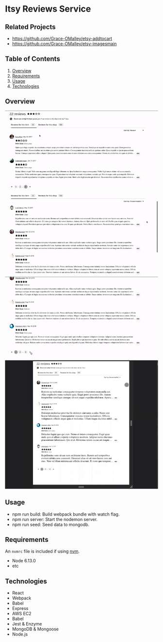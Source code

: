 # Itsy Reviews Service

## Related Projects

  - https://github.com/Grace-OMalley/etsy-addtocart
  - https://github.com/Grace-OMalley/etsy-imagesmain

## Table of Contents

1. [Overview](#Overview)
1. [Requirements](#Requirements)
1. [Usage](#Usage)
1. [Technologies](#technologies)

## Overview

<!-- <img src="top.png" width="700"> -->
<!-- <img src="sole-review.png" width="700"> -->
<img src="sort.gif" width="700">
<img src="scroll.gif" width="700">
<img src="page-turn.gif" width="700">
<img src="mobile.gif" width="700">

## Usage

- npm run build: Build webpack bundle with watch flag.
- npm run server: Start the nodemon server.
- npm run seed: Seed data to mongodb.

## Requirements

An `nvmrc` file is included if using [nvm](https://github.com/creationix/nvm).

- Node 6.13.0
- etc

## Technologies

- React 
- Webpack
- Babel
- Express
- AWS EC2
- Babel
- Jest & Enzyme
- MongoDB & Mongoose 
- Node.js

